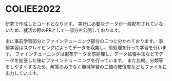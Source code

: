 # COLIEE2022

研究で作成したコードとなります。
実行に必要なデータが一般配布されていないため、就活の際のPRとして一部分を公開しております。

主に事前学習部分とファインチューニング部分の二つに分かれております。
事前学習はスクレイピングによってデータを収集し、前処理を行って学習を行います。
ファインチューニングは配布データを前処理し、データ拡張手法などでデータを拡張した後にファインチューニングを行っています。
また比較、分類等をしやすくするため、解答のみでなく機械学習の二値の確信度などもファイルに出力しています。

